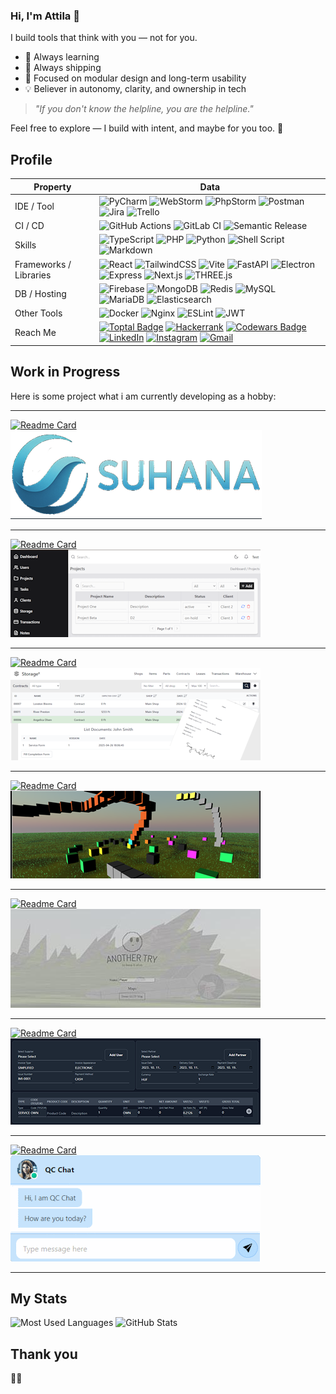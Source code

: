 ### Hi, I'm Attila 🐐

I build tools that think with you — not for you.

- 🔭 Always learning
- 🏃 Always shipping
- 🧩 Focused on modular design and long-term usability
- 💡 Believer in autonomy, clarity, and ownership in tech

> *"If you don't know the helpline, you are the helpline."*

Feel free to explore — I build with intent, and maybe for you too. 📣

## Profile
Property                 | Data  
-------------------------|------
IDE / Tool               | ![PyCharm](https://img.shields.io/badge/PyCharm-3776AB?style=flat&logo=pycharm&logoColor=white) ![WebStorm](https://img.shields.io/badge/WebStorm-007ACC?style=flat&logo=webstorm&logoColor=white) ![PhpStorm](https://img.shields.io/badge/PHPStorm-5C2D91?style=flat&logo=phpstorm&logoColor=white) ![Postman](https://img.shields.io/badge/Postman-FF6C37?style=flat&logo=postman&logoColor=white) ![Jira](https://img.shields.io/badge/Jira-2684FF?style=flat&logo=jira&logoColor=white) ![Trello](https://img.shields.io/badge/Trello-0079BF?style=flat&logo=trello&logoColor=white)
CI / CD                  | ![GitHub Actions](https://img.shields.io/badge/GitHub_Actions-2088FF?style=flat&logo=githubactions&logoColor=white) ![GitLab CI](https://img.shields.io/badge/GitLab_CI-FC6D26?style=flat&logo=gitlab&logoColor=white) ![Semantic Release](https://img.shields.io/badge/Semantic_Release-33AA88?style=flat&logo=semantic-release&logoColor=white)
Skills                   | ![TypeScript](https://img.shields.io/badge/TypeScript-007ACC?style=flat&logo=typescript&logoColor=white) ![PHP](https://img.shields.io/badge/PHP-8892BF?style=flat&logo=php&logoColor=white) ![Python](https://img.shields.io/badge/Python-3776AB?style=flat&logo=python&logoColor=white) ![Shell Script](https://img.shields.io/badge/Shell_Script-2E3440?style=flat&logo=gnu-bash&logoColor=white) ![Markdown](https://img.shields.io/badge/Markdown-000000?style=flat&logo=markdown&logoColor=white)
Frameworks / Libraries   | ![React](https://img.shields.io/badge/React-61DAFB?style=flat&logo=react&logoColor=black) ![TailwindCSS](https://img.shields.io/badge/TailwindCSS-06B6D4?style=flat&logo=tailwindcss&logoColor=white) ![Vite](https://img.shields.io/badge/Vite-646CFF?style=flat&logo=vite&logoColor=white) ![FastAPI](https://img.shields.io/badge/FastAPI-05998A?style=flat&logo=fastapi&logoColor=white) ![Electron](https://img.shields.io/badge/Electron-47848F?style=flat&logo=electron&logoColor=white) ![Express](https://img.shields.io/badge/Express-404D59?style=flat&logo=express&logoColor=white) ![Next.js](https://img.shields.io/badge/Next.js-000000?style=flat&logo=nextdotjs&logoColor=white) ![THREE.js](https://img.shields.io/badge/Three.js-000000?style=flat&logo=three.js&logoColor=white)
DB / Hosting             | ![Firebase](https://img.shields.io/badge/Firebase-FFCA28?style=flat&logo=firebase&logoColor=black) ![MongoDB](https://img.shields.io/badge/MongoDB-47A248?style=flat&logo=mongodb&logoColor=white) ![Redis](https://img.shields.io/badge/Redis-DC382D?style=flat&logo=redis&logoColor=white) ![MySQL](https://img.shields.io/badge/MySQL-00758F?style=flat&logo=mysql&logoColor=white) ![MariaDB](https://img.shields.io/badge/MariaDB-003545?style=flat&logo=mariadb&logoColor=white) ![Elasticsearch](https://img.shields.io/badge/Elasticsearch-005571?style=flat&logo=elasticsearch&logoColor=white)
Other Tools              | ![Docker](https://img.shields.io/badge/Docker-2496ED?style=flat&logo=docker&logoColor=white) ![Nginx](https://img.shields.io/badge/Nginx-009639?style=flat&logo=nginx&logoColor=white) ![ESLint](https://img.shields.io/badge/ESLint-4B3263?style=flat&logo=eslint&logoColor=white) ![JWT](https://img.shields.io/badge/JWT-000000?style=flat&logo=jsonwebtokens&logoColor=white)
Reach Me                 | [![Toptal Badge](https://img.shields.io/badge/Toptal-3863A0?logo=toptal&logoColor=fff&style=flat)](https://www.toptal.com/resume/attila-reterics) [![Hackerrank](https://img.shields.io/badge/-Hackerrank-2EC866?style=flat&logo=HackerRank&logoColor=white)](https://www.hackerrank.com/reterics_attila) [![Codewars Badge](https://img.shields.io/badge/Codewars-B1361E?logo=codewars&logoColor=fff&style=flat)](https://www.codewars.com/users/Reterics) [![LinkedIn](https://img.shields.io/badge/LinkedIn-0077B5?style=flat&logo=linkedin&logoColor=white)](https://www.linkedin.com/in/attila-reterics-1a326121b/) [![Instagram](https://img.shields.io/badge/@attila.reterics-E4405F?style=flat&logo=instagram&logoColor=white)](https://www.instagram.com/attila.reterics/) [![Gmail](https://img.shields.io/badge/attila@reterics.com-D14836?style=flat&logo=gmail&logoColor=white)](mailto:attila@reterics.com)

## Work in Progress

Here is some project what i am currently developing as a hobby:

---

[![Readme Card](https://github-readme-stats.vercel.app/api/pin/?username=Reterics&repo=suhana&theme=dark)](https://github.com/Reterics/suhana) ![Suhana](./img/suhana.png)

---

[![Readme Card](https://github-readme-stats.vercel.app/api/pin/?username=Reterics&repo=astelium&theme=dark)](https://github.com/Reterics/astelium) ![Astelium](./img/astelium.png)

---

[![Readme Card](https://github-readme-stats.vercel.app/api/pin/?username=Reterics&repo=storager&theme=dark)](https://github.com/Reterics/storager) ![StorageR](./img/storager.png)

---

[![Readme Card](https://github-readme-stats.vercel.app/api/pin/?username=Reterics&repo=at_map_editor&theme=dark)](https://github.com/Reterics/at_map_editor) ![AT Map Editor](./img/at_map_editor.png)

---

[![Readme Card](https://github-readme-stats.vercel.app/api/pin/?username=Reterics&repo=another-try&theme=dark)](https://github.com/Reterics/another-try) ![Another Try](./img/another_try.jpg)

---

[![Readme Card](https://github-readme-stats.vercel.app/api/pin/?username=Reterics&repo=invoice-management&theme=dark)](https://github.com/Reterics/invoice-management/) ![Invoice management](./img/invoice.png)


---

[![Readme Card](https://github-readme-stats.vercel.app/api/pin/?username=entroped&repo=gpt-cloud-function&theme=dark)](https://github.com/entroped/gpt-cloud-function) ![GPT Assistant](./img/gpt_assistant.png)


---

## My Stats

![Most Used Languages](https://github-readme-stats.vercel.app/api/top-langs/?username=Reterics&layout=compact&theme=dark) ![GitHub Stats](https://github-readme-stats.vercel.app/api?username=Reterics&show_icons=true&theme=dark&hide=prs)


## Thank you


🐐💩

